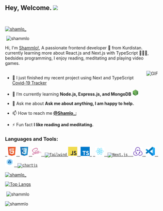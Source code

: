 <h2>Hey, Welcome. <img src="https://media.giphy.com/media/hvRJCLFzcasrR4ia7z/giphy.gif" width="25px"> </h2>
<br/>
<p align="left" color="#ffffff">
 <a href="https://twitter.com/shamlo_" target="blank"><img src="https://img.shields.io/twitter/follow/shamlo_?logo=twitter&style=for-the-badge" alt="shamlo_" /></a>

&nbsp;<img src="https://komarev.com/ghpvc/?username=shammlo&label=Profile%20views&color=0e75b6&style=flat" alt="shammlo" />
</p>

Hi, I'm [Shammlo!](https://github.com/shammlo), A passionate frontend developer 🚀 from Kurdistan. currently learning more about React.js and Next.js with TypeScript 🙍🏽‍♂️, bedsides programming, I enjoy reading, meditating and playing video games.
<br />
<br />
<img align="right" alt="GIF" src="https://media.giphy.com/media/836HiJc7pgzy8iNXCn/giphy.gif" />

<!-- ![](https://camo.githubusercontent.com/992babdffd8c74a1502de375fbdf7e4d54773242/68747470733a2f2f6d656469612e67697068792e636f6d2f6d656469612f53576f536b4e36447854737a71494b4571762f67697068792e676966) -->

-   🔭 I just finished my recent project using Next and TypeScript [Covid-19 Tracker](https://github.com/shammlo/Covid19-Tracker)

-   🌱 I’m currently learning **Node.js, Express.js, and MongoDB** <code><img height="20" src="https://raw.githubusercontent.com/github/explore/80688e429a7d4ef2fca1e82350fe8e3517d3494d/topics/nodejs/nodejs.png"></code>

-   💬 Ask me about **Ask me about anything, I am happy to help.**

-   📫 How to reach me **[@Shamlo\_](https://twitter.com/Shamlo_);**

-   ⚡ Fun fact **I like reading and meditating.**

<h3 align="left">Languages and Tools:</h3>
<p align="left"> 
 <a href="https://www.w3.org/html/" target="_blank"> <code> <img src="https://raw.githubusercontent.com/devicons/devicon/master/icons/html5/html5-original.svg" alt="html5" width="30" height="30"/></code> </a> 
<a href="https://www.w3schools.com/css/" target="_blank"> <code> <img src="https://raw.githubusercontent.com/devicons/devicon/master/icons/css3/css3-original.svg" alt="css3" width="30" height="30"/></code> </a> 
 <a href="https://sass-lang.com" target="_blank"> <code> <img src="https://raw.githubusercontent.com/github/explore/80688e429a7d4ef2fca1e82350fe8e3517d3494d/topics/sass/sass.png" alt="sass" width="30" height="30"/></code> </a> 
 <a href="https://tailwindcss.com/" target="_blank"> <code> <img src="https://www.vectorlogo.zone/logos/tailwindcss/tailwindcss-icon.svg" alt="Tailwind" width="30" height="30"/></code> </a> 
 <a href="https://developer.mozilla.org/en-US/docs/Web/JavaScript" target="_blank"> <code><img src="https://raw.githubusercontent.com/github/explore/80688e429a7d4ef2fca1e82350fe8e3517d3494d/topics/javascript/javascript.png" alt="javascript" width="30" height="30"/></code> </a> 
 <a href="https://www.typescriptlang.org/" target="_blank"> <code> <img src="https://raw.githubusercontent.com/github/explore/80688e429a7d4ef2fca1e82350fe8e3517d3494d/topics/typescript/typescript.png" alt="TypeScript" width="30" height="30"/> </code></a> 
<a href="https://reactjs.org/" target="_blank"> <code> <img src="https://raw.githubusercontent.com/github/explore/80688e429a7d4ef2fca1e82350fe8e3517d3494d/topics/react/react.png" alt="React.js" width="30" height="30"/></code> </a> 
 <a href="https://nextjs.org/" target="_blank"> <code> <img src="https://camo.githubusercontent.com/92ec9eb7eeab7db4f5919e3205918918c42e6772562afb4112a2909c1aaaa875/68747470733a2f2f6173736574732e76657263656c2e636f6d2f696d6167652f75706c6f61642f76313630373535343338352f7265706f7369746f726965732f6e6578742d6a732f6e6578742d6c6f676f2e706e67" alt="Next.js" width="30" height="30"/> </code> </a>
 <a href="https://redux.js.org/" target="_blank"> <code> <img src="https://raw.githubusercontent.com/devicons/devicon/master/icons/redux/redux-original.svg" alt="Redux" width="30" height="30"/></code> </a>
 <a href="https://code.visualstudio.com/" target="_blank"> <code> <img src="https://raw.githubusercontent.com/github/explore/80688e429a7d4ef2fca1e82350fe8e3517d3494d/topics/visual-studio-code/visual-studio-code.png" alt="VS Code" width="30" height="30"/></code> </a>
 <a href="https://webpack.js.org/" target="_blank"> <code> <img src="https://raw.githubusercontent.com/github/explore/80688e429a7d4ef2fca1e82350fe8e3517d3494d/topics/webpack/webpack.png" alt="Webpack" width="30" height="30"/></code> </a>
 <a href="https://www.chartjs.org" target="_blank"> <code> <img src="https://www.chartjs.org/media/logo-title.svg" alt="chartjs" width="30" height="30"/></code> </a> 
  </p>

<p align="left"> <a href="https://twitter.com/shamlo_" target="blank"><img src="https://img.shields.io/twitter/follow/shamlo_?logo=twitter&style=for-the-badge" alt="shamlo_" /></a> </p>

[![Top Langs](https://github-readme-stats.vercel.app/api/top-langs/?username=shammlo&layout=compact&theme=monokai)](https://github.com/shammlo/covid-19-Tracker)

<p>&nbsp;<img align="center" src="https://github-readme-stats.vercel.app/api?username=shammlo&theme=monokai&show_icons=true&locale=en" alt="shammlo" /></p>

<p><img align="center" src="https://github-readme-streak-stats.herokuapp.com/?user=shammlo&" alt="shammlo" /></p>
